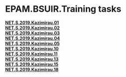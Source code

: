 # EPAM.BSUIR.Training tasks
**[NET.S.2019.Kazimirau.01](https://github.com/RyokoAzuno/EPAM.BSUIR.Training/tree/master/NET.S.2019.Kazimirau.01)**</br>
**[NET.S.2019.Kazimirau.02](https://github.com/RyokoAzuno/EPAM.BSUIR.Training/tree/master/NET.S.2019.Kazimirau.02)**</br>
**[NET.S.2019.Kazimirau.03](https://github.com/RyokoAzuno/EPAM.BSUIR.Training/tree/master/NET.S.2019.Kazimirau.03)**</br>
**[NET.S.2019.Kazimirau.04](https://github.com/RyokoAzuno/EPAM.BSUIR.Training/tree/master/NET.S.2019.Kazimirau.04)**</br>
**[NET.S.2019.Kazimirau.05](https://github.com/RyokoAzuno/EPAM.BSUIR.Training/tree/master/NET.S.2019.Kazimirau.05)**</br>
**[NET.S.2019.Kazimirau.10](https://github.com/RyokoAzuno/EPAM.BSUIR.Training/tree/master/NET.S.2019.Kazimirau.10)**</br>
**[NET.S.2019.Kazimirau.11](https://github.com/RyokoAzuno/EPAM.BSUIR.Training/tree/master/NET.S.2019.Kazimirau.11)**</br>
**[NET.S.2019.Kazimirau.13](https://github.com/RyokoAzuno/EPAM.BSUIR.Training/tree/master/NET.S.2019.Kazimirau.13)**</br>
**[NET.S.2019.Kazimirau.15](https://github.com/RyokoAzuno/EPAM.BSUIR.Training/tree/master/NET.S.2019.Kazimirau.15)**</br>
**[NET.S.2019.Kazimirau.18](https://github.com/RyokoAzuno/EPAM.BSUIR.Training/tree/master/NET.S.2019.Kazimirau.18)**
